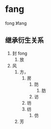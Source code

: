 # fang

fong 》fang

## 继承衍生关系

1. 封 fong
   1. 放
2. 风
   1. 方，
      1. 房
         1. 防
            1. 肪
         2. 访 
      2. 坊 
      3. 纺  
         1. 仿
   2. 芳


